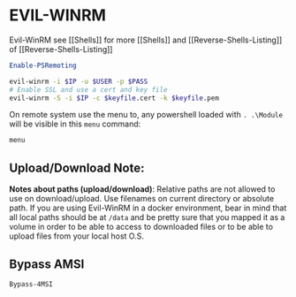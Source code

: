 # EVIL-WINRM
Evil-WinRM see [[Shells]] for more [[Shells]] and [[Reverse-Shells-Listing]] of [[Reverse-Shells-Listing]]
```powershell
Enable-PSRemoting
```


```bash
evil-winrm -i $IP -u $USER -p $PASS
# Enable SSL and use a cert and key file
evil-winrm -S -i $IP -c $keyfile.cert -k $keyfile.pem
```
On remote system use the menu to, any powershell loaded with `. .\Module` will be visible in this `menu` command:
```powershell
menu
```

## Upload/Download Note:

**Notes about paths (upload/download)**: Relative paths are not allowed to use on download/upload. Use filenames on current directory or absolute path. If you are using Evil-WinRM in a docker environment, bear in mind that all local paths should be at `/data` and be pretty sure that you mapped it as a volume in order to be able to access to downloaded files or to be able to upload files from your local host O.S.


## Bypass AMSI

```powershell
Bypass-4MSI
```